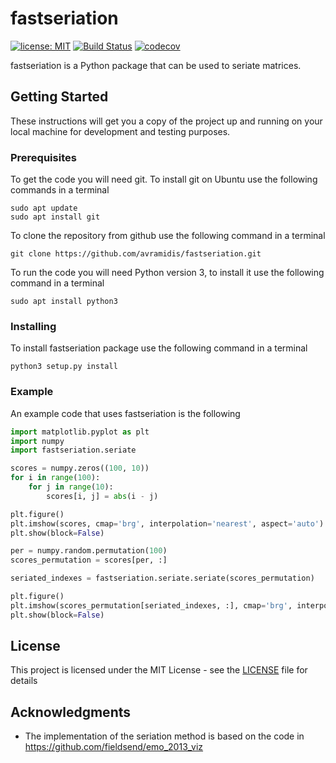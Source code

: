 # fastseriation

[![license: MIT](https://img.shields.io/badge/License-MIT-yellow.svg)](https://github.com/avramidis/fastseriation/blob/master/LICENSE)
[![Build Status](https://travis-ci.org/avramidis/fastseriation.svg?branch=master)](https://travis-ci.org/avramidis/fastseriation)
[![codecov](https://codecov.io/gh/avramidis/fastseriation/branch/master/graph/badge.svg)](https://codecov.io/gh/avramidis/fastseriation)

fastseriation is a Python package that can be used to seriate matrices.

## Getting Started

These instructions will get you a copy of the project up and running on your local machine for development and testing purposes.

### Prerequisites

To get the code you will need git. To install git on Ubuntu use the following commands in a terminal

```
sudo apt update
sudo apt install git
```

To clone the repository from github use the following command in a terminal

```
git clone https://github.com/avramidis/fastseriation.git
```

To run the code you will need Python version 3, to install it use the following command in a terminal

```
sudo apt install python3
```

### Installing

To install fastseriation package use the following command in a terminal

```
python3 setup.py install
```

### Example

An example code that uses fastseriation is the following

```python
import matplotlib.pyplot as plt
import numpy
import fastseriation.seriate

scores = numpy.zeros((100, 10))
for i in range(100):
    for j in range(10):
        scores[i, j] = abs(i - j)

plt.figure()
plt.imshow(scores, cmap='brg', interpolation='nearest', aspect='auto')
plt.show(block=False)

per = numpy.random.permutation(100)
scores_permutation = scores[per, :]

seriated_indexes = fastseriation.seriate.seriate(scores_permutation)

plt.figure()
plt.imshow(scores_permutation[seriated_indexes, :], cmap='brg', interpolation='nearest', aspect='auto')
plt.show(block=False)
```

## License

This project is licensed under the MIT License - see the [LICENSE](LICENSE) file for details

## Acknowledgments

* The implementation of the seriation method is based on the code in https://github.com/fieldsend/emo_2013_viz